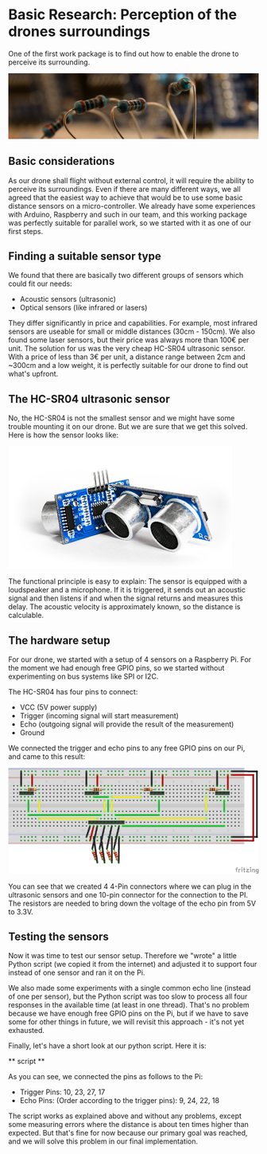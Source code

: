 # Basic Research: Perception of the drones surroundings

One of the first work package is to find out how to enable the drone to perceive its surrounding.

![header](media/header_resistor.jpg)

## Basic considerations

As our drone shall flight without external control, it will require the ability to perceive its surroundings. 
Even if there are many different ways, we all agreed that the easiest way to achieve that would be to use 
some basic distance sensors on a micro-controller. We already have some experiences with Arduino, Raspberry 
and such in our team, and this working package was perfectly suitable for parallel work, so we started with
it as one of our first steps.

## Finding a suitable sensor type

We found that there are basically two different groups of sensors which could fit our needs:

- Acoustic sensors (ultrasonic)
- Optical sensors (like infrared or lasers)

They differ significantly in price and capabilities. For example, most infrared sensors are useable for 
small or middle distances (30cm - 150cm). We also found some laser sensors, but their price was always more
than 100€ per unit.
The solution for us was the very cheap HC-SR04 ultrasonic sensor. With a price of less than 3€ per unit, 
a distance range between 2cm and ~300cm and a low weight, it is perfectly suitable for our drone to find out what's upfront.

## The HC-SR04 ultrasonic sensor

No, the HC-SR04 is not the smallest sensor and we might have some trouble mounting it on our drone. But we are 
sure that we get this solved. Here is how the sensor looks like:

![HC-SR04 ultrasonic sensor](../media/hc_sr_04_small.jpg)

The functional principle is easy to explain: The sensor is equipped with a loudspeaker and a microphone. If it 
is triggered, it sends out an acoustic signal and then listens if and when the signal returns and measures this 
delay. The acoustic velocity is approximately known, so the distance is calculable.

## The hardware setup

For our drone, we started with a setup of 4 sensors on a Raspberry Pi. For the moment we had enough free GPIO pins,
so we started without experimenting on bus systems like SPI or I2C. 

The HC-SR04 has four pins to connect:
- VCC (5V power supply)
- Trigger (incoming signal will start measurement)
- Echo (outgoing signal will provide the result of the measurement)
- Ground

We connected the trigger and echo pins to any free GPIO pins on our Pi, and came to this result:

![HC-SR04 ultrasonic sensor](../media/ultrasonic_sketch_small.jpg)

You can see that we created 4 4-Pin connectors where we can plug in the ultrasonic sensors and one 10-pin connector 
for the connection to the PI. The resistors are needed to bring down the voltage of the echo pin from 5V to 3.3V.


## Testing the sensors

Now it was time to test our sensor setup. Therefore we "wrote" a little Python script (we copied it from the internet) 
and adjusted it to support four instead of one sensor and ran it on the Pi.

We also made some experiments with a single common echo line (instead of one per sensor), but the Python script was too 
slow to process all four responses in the available time (at least in one thread). That's no problem because we have enough 
free GPIO pins on the Pi, but if we have to save some for other things in future, we will revisit this approach - it's not yet 
exhausted.

Finally, let's have a short look at our python script. Here it is:

** script **

As you can see, we connected the pins as follows to the Pi:

- Trigger Pins: 10, 23, 27, 17
- Echo Pins: (Order according to the trigger pins): 9, 24, 22, 18

The script works as explained above and without any problems, except some measuring errors where the distance is about ten times 
higher than expected. But that's fine for now because our primary goal was reached, and we will solve this problem in our final 
implementation.
